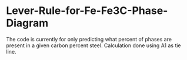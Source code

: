 # Lever-Rule-for-Fe-Fe3C-Phase-Diagram
The code is currently for only predicting what percent of phases are present in a given carbon percent steel. Calculation done using A1 as tie line.
